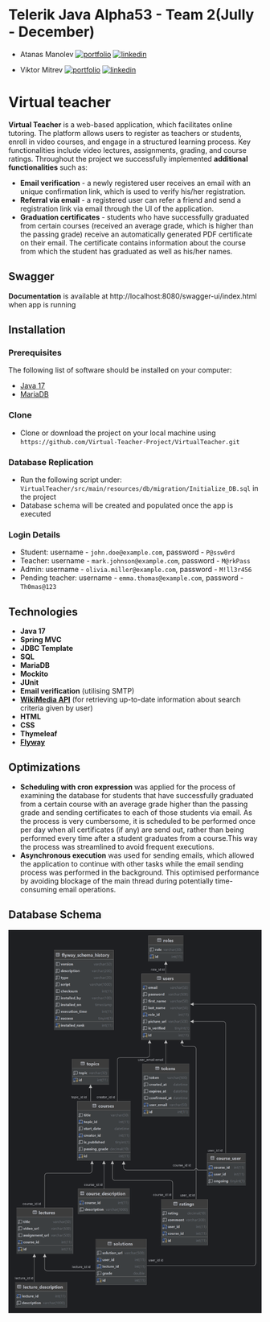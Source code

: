
# Telerik Java Alpha53 - Team 2(Jully - December) 
- Atanas Manolev [![portfolio](https://img.shields.io/badge/github-000?style=for-the-badge&logo=ko-fi&logoColor=white)](https://github.com/amanolev) [![linkedin](https://img.shields.io/badge/linkedin-0A66C2?style=for-the-badge&logo=linkedin&logoColor=white)](https://www.linkedin.com/in/atanas-manolev-a67215251/)

- Viktor Mitrev [![portfolio](https://img.shields.io/badge/GitHUB-000?style=for-the-badge&logo=ko-fi&logoColor=white)](https://github.com/VikMit) [![linkedin](https://img.shields.io/badge/linkedin-0A66C2?style=for-the-badge&logo=linkedin&logoColor=white)](https://www.linkedin.com/in/vikmit7)

# Virtual teacher

__Virtual Teacher__ is a web-based application, which facilitates online tutoring. The platform allows users to register as teachers or students, enroll in video courses, and engage in a structured learning process. Key functionalities include video lectures, assignments, grading, and course ratings.
 Throughout the project we successfully implemented __additional functionalities__ such as:
- __Email verification__ - a newly registered user receives an email with an unique confirmation link, which is used to verify his/her registration.
- __Referral via email__ - a registered user can refer a friend and send a registration link via email through the UI of the application.
- __Graduation certificates__ - students who have successfully graduated from certain courses (received an average grade, which is higher than the passing grade) receive an automatically generated PDF certificate on their email. The certificate contains information about the course from which the student has graduated as well as his/her names.

## Swagger
 __Documentation__ is available at http://localhost:8080/swagger-ui/index.html when app is running

## Installation

### Prerequisites
The following list of software should be installed on your computer:
- [Java 17](https://www.oracle.com/java/technologies/javase/jdk17-archive-downloads.html)
- [MariaDB](https://mariadb.org/)

### Clone
- Clone or download the project on your local machine using `https://github.com/Virtual-Teacher-Project/VirtualTeacher.git`


### Database Replication
- Run the following script under: `VirtualTeacher/src/main/resources/db/migration/Initialize_DB.sql` in the project
- Database schema will be created and populated once the app is executed


### Login Details

- Student: username - `john.doe@example.com`,  password - `P@ssw0rd`
- Teacher: username - `mark.johnson@example.com`,  password - `M@rkPass` 
- Admin: username - `olivia.miller@example.com`,  password - `M!ll3r456` 
- Pending teacher: username - `emma.thomas@example.com`,  password - `Th0mas@123` 

## Technologies

- **Java 17**
- **Spring MVC**
- **JDBC Template**
- **SQL**
- **MariaDB**
- **Mockito**
- **JUnit**
- **Email verification** (utilising SMTP)
- [**WikiMedia API**](https://www.mediawiki.org/wiki/API:Main_page) (for retrieving up-to-date information about search criteria given by user)
- **HTML**
- **CSS**
- **Thymeleaf**
- [**Flyway**](https://flywaydb.org/)
## Optimizations

- __Scheduling with cron expression__ was applied for the process of examining the database for students that have successfully graduated from a certain course with an average grade higher than the passing grade and sending certificates to each of those students via email. As the process is very cumbersome, it is scheduled to be performed once per day when all certificates (if any) are send out, rather than being performed every time after a student graduates from a course.This way the process was streamlined to avoid frequent executions.
- __Asynchronous execution__ was used for sending emails, which allowed the application to continue with other tasks while the email sending process was performed in the background. This optimised performance by avoiding blockage of the main thread during potentially time-consuming email operations.


## Database Schema
![](src/main/resources/static/assets/images/db/database-schema.png)




